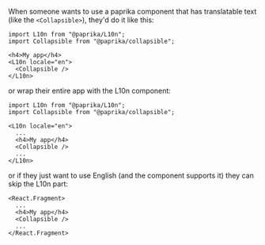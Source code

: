 When someone wants to use a paprika component that has translatable text (like the `<Collapsible>`), they'd do it like this:

```
import L10n from "@paprika/L10n";
import Collapsible from "@paprika/collapsible";

<h4>My app</h4>
<L10n locale="en">
  <Collapsible />
</L10n>
```

or wrap their entire app with the L10n component:

```
import L10n from "@paprika/L10n";
import Collapsible from "@paprika/collapsible";

<L10n locale="en">
  ...
  <h4>My app</h4>
  <Collapsible />
  ...
</L10n>
```

or if they just want to use English (and the component supports it) they can skip the L10n part:

```
<React.Fragment>
  ...
  <h4>My app</h4>
  <Collapsible />
  ...
</React.Fragment>
```
